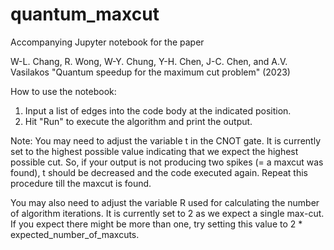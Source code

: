 # quantum_maxcut
Accompanying Jupyter notebook for the paper 

W-L. Chang, R. Wong, W-Y. Chung, Y-H. Chen, J-C. Chen, and A.V. Vasilakos
"Quantum speedup for the maximum cut problem" (2023)

How to use the notebook:
1. Input a list of edges into the code body at the indicated position. 
2. Hit "Run" to execute the algorithm and print the output. 

Note: 
You may need to adjust the variable t in the CNOT gate. It is currently set to the highest possible value indicating that we expect the highest possible cut. So, if your output is not producing two spikes (= a maxcut was found), t should be decreased and the code executed again. Repeat this procedure till the maxcut is found.

You may also need to adjust the variable R used for calculating the number of algorithm iterations. It is currently set to 2 as we expect a single max-cut. If you expect there might be more than one, try setting this value to 2 * expected_number_of_maxcuts.
